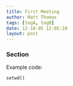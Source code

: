 ```yaml
---
title: First Meeting
author: Matt Thomas
tags: [tagA, tagB]
date: 12-10-05 12:05:10
layout: post
--- 
```


### Section

Example code:
~~~~ {.r}
setwd()
~~~~